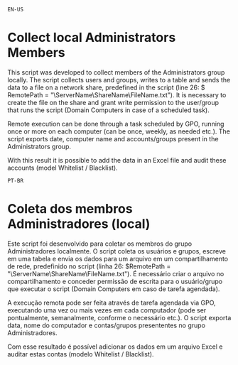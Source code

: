 `EN-US`
# Collect local Administrators Members

This script was developed to collect members of the Administrators group locally. The script collects users and groups, writes to a table and sends the data to a file on a network share, predefined in the script (line 26: $ RemotePath = "\\ServerName\ShareName\FileName.txt"). It is necessary to create the file on the share and grant write permission to the user/group that runs the script (Domain Computers in case of a scheduled task).

Remote execution can be done through a task scheduled by GPO, running once or more on each computer (can be once, weekly, as needed etc.). The script exports date, computer name and accounts/groups present in the Administrators group.

With this result it is possible to add the data in an Excel file and audit these accounts (model Whitelist / Blacklist).


`PT-BR`
# Coleta dos membros Administradores (local)

Este script foi desenvolvido para coletar os membros do grupo Administradores localmente. O script coleta os usuários e grupos, escreve em uma tabela e envia os dados para um arquivo em um compartilhamento de rede, predefinido no script (linha 26: $RemotePath = "\\ServerName\ShareName\FileName.txt"). É necessário criar o arquivo no compartilhamento e conceder permissão de escrita para o usuário/grupo que executar o script (Domain Computers em caso de tarefa agendada).

A execução remota pode ser feita através de tarefa agendada via GPO, executando uma vez ou mais vezes em cada computador (pode ser pontualmente, semanalmente, conforme o necessário etc.). O script exporta data, nome do computador e contas/grupos presententes no grupo Administradores.

Com esse resultado é possível adicionar os dados em um arquivo Excel e auditar estas contas (modelo Whitelist / Blacklist).